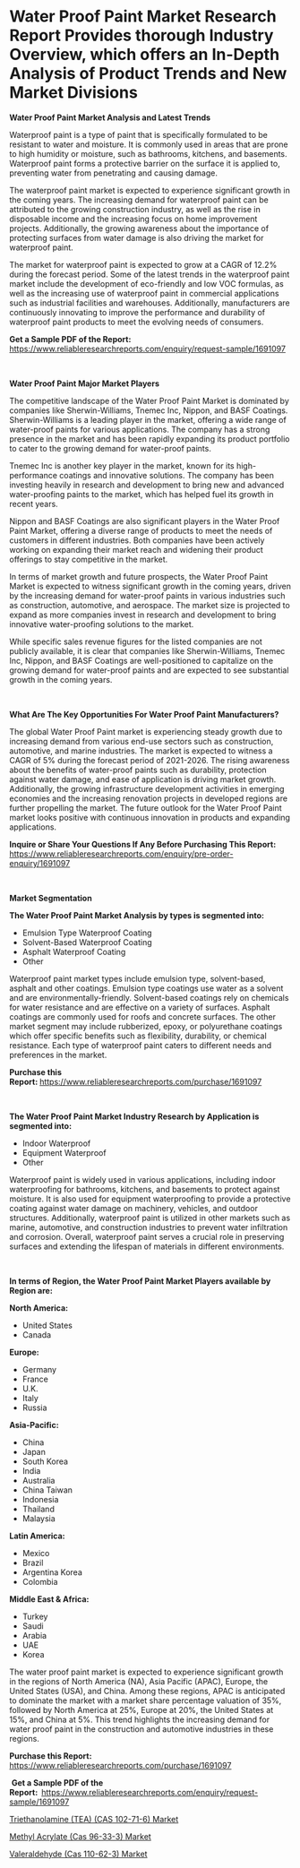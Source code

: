 <p><h1>Water Proof Paint Market Research Report Provides thorough Industry Overview, which offers an In-Depth Analysis of Product Trends and New Market Divisions</h1></p><p><strong>Water Proof Paint Market Analysis and Latest Trends</strong></p>
<p><p>Waterproof paint is a type of paint that is specifically formulated to be resistant to water and moisture. It is commonly used in areas that are prone to high humidity or moisture, such as bathrooms, kitchens, and basements. Waterproof paint forms a protective barrier on the surface it is applied to, preventing water from penetrating and causing damage.</p><p>The waterproof paint market is expected to experience significant growth in the coming years. The increasing demand for waterproof paint can be attributed to the growing construction industry, as well as the rise in disposable income and the increasing focus on home improvement projects. Additionally, the growing awareness about the importance of protecting surfaces from water damage is also driving the market for waterproof paint.</p><p>The market for waterproof paint is expected to grow at a CAGR of 12.2% during the forecast period. Some of the latest trends in the waterproof paint market include the development of eco-friendly and low VOC formulas, as well as the increasing use of waterproof paint in commercial applications such as industrial facilities and warehouses. Additionally, manufacturers are continuously innovating to improve the performance and durability of waterproof paint products to meet the evolving needs of consumers.</p></p>
<p><strong>Get a Sample PDF of the Report:&nbsp;</strong> <a href="https://www.reliableresearchreports.com/enquiry/request-sample/1691097">https://www.reliableresearchreports.com/enquiry/request-sample/1691097</a></p>
<p>&nbsp;</p>
<p><strong>Water Proof Paint Major Market Players</strong></p>
<p><p>The competitive landscape of the Water Proof Paint Market is dominated by companies like Sherwin-Williams, Tnemec Inc, Nippon, and BASF Coatings. Sherwin-Williams is a leading player in the market, offering a wide range of water-proof paints for various applications. The company has a strong presence in the market and has been rapidly expanding its product portfolio to cater to the growing demand for water-proof paints.</p><p>Tnemec Inc is another key player in the market, known for its high-performance coatings and innovative solutions. The company has been investing heavily in research and development to bring new and advanced water-proofing paints to the market, which has helped fuel its growth in recent years.</p><p>Nippon and BASF Coatings are also significant players in the Water Proof Paint Market, offering a diverse range of products to meet the needs of customers in different industries. Both companies have been actively working on expanding their market reach and widening their product offerings to stay competitive in the market.</p><p>In terms of market growth and future prospects, the Water Proof Paint Market is expected to witness significant growth in the coming years, driven by the increasing demand for water-proof paints in various industries such as construction, automotive, and aerospace. The market size is projected to expand as more companies invest in research and development to bring innovative water-proofing solutions to the market.</p><p>While specific sales revenue figures for the listed companies are not publicly available, it is clear that companies like Sherwin-Williams, Tnemec Inc, Nippon, and BASF Coatings are well-positioned to capitalize on the growing demand for water-proof paints and are expected to see substantial growth in the coming years.</p></p>
<p>&nbsp;</p>
<p><strong>What Are The Key Opportunities For Water Proof Paint Manufacturers?</strong></p>
<p><p>The global Water Proof Paint market is experiencing steady growth due to increasing demand from various end-use sectors such as construction, automotive, and marine industries. The market is expected to witness a CAGR of 5% during the forecast period of 2021-2026. The rising awareness about the benefits of water-proof paints such as durability, protection against water damage, and ease of application is driving market growth. Additionally, the growing infrastructure development activities in emerging economies and the increasing renovation projects in developed regions are further propelling the market. The future outlook for the Water Proof Paint market looks positive with continuous innovation in products and expanding applications.</p></p>
<p><strong>Inquire or Share Your Questions If Any Before Purchasing This Report:</strong> <a href="https://www.reliableresearchreports.com/enquiry/pre-order-enquiry/1691097">https://www.reliableresearchreports.com/enquiry/pre-order-enquiry/1691097</a></p>
<p>&nbsp;</p>
<p><strong>Market Segmentation</strong></p>
<p><strong>The Water Proof Paint Market Analysis by types is segmented into:</strong></p>
<p><ul><li>Emulsion Type Waterproof Coating</li><li>Solvent-Based Waterproof Coating</li><li>Asphalt Waterproof Coating</li><li>Other</li></ul></p>
<p><p>Waterproof paint market types include emulsion type, solvent-based, asphalt and other coatings. Emulsion type coatings use water as a solvent and are environmentally-friendly. Solvent-based coatings rely on chemicals for water resistance and are effective on a variety of surfaces. Asphalt coatings are commonly used for roofs and concrete surfaces. The other market segment may include rubberized, epoxy, or polyurethane coatings which offer specific benefits such as flexibility, durability, or chemical resistance. Each type of waterproof paint caters to different needs and preferences in the market.</p></p>
<p><strong>Purchase this Report:&nbsp;</strong><a href="https://www.reliableresearchreports.com/purchase/1691097">https://www.reliableresearchreports.com/purchase/1691097</a></p>
<p>&nbsp;</p>
<p><strong>The Water Proof Paint Market Industry Research by Application is segmented into:</strong></p>
<p><ul><li>Indoor Waterproof</li><li>Equipment Waterproof</li><li>Other</li></ul></p>
<p><p>Waterproof paint is widely used in various applications, including indoor waterproofing for bathrooms, kitchens, and basements to protect against moisture. It is also used for equipment waterproofing to provide a protective coating against water damage on machinery, vehicles, and outdoor structures. Additionally, waterproof paint is utilized in other markets such as marine, automotive, and construction industries to prevent water infiltration and corrosion. Overall, waterproof paint serves a crucial role in preserving surfaces and extending the lifespan of materials in different environments.</p></p>
<p>&nbsp;</p>
<p><strong>In terms of Region, the Water Proof Paint Market Players available by Region are:</strong></p>
<p>
    <p> <strong> North America: </strong>
        <ul>
            <li>United States</li>
            <li>Canada</li>
        </ul>
        </p> 
    <p> <strong> Europe: </strong>
        <ul>
            <li>Germany</li>
            <li>France</li>
            <li>U.K.</li>
            <li>Italy</li>
            <li>Russia</li>
        </ul>
        </p> 
    <p> <strong> Asia-Pacific: </strong>
        <ul>
            <li>China</li>
            <li>Japan</li>
            <li>South Korea</li>
            <li>India</li>
            <li>Australia</li>
            <li>China Taiwan</li>
            <li>Indonesia</li>
            <li>Thailand</li>
            <li>Malaysia</li>
        </ul>
        </p> 
    <p> <strong> Latin America: </strong>
        <ul>
            <li>Mexico</li>
            <li>Brazil</li>
            <li>Argentina Korea</li>
            <li>Colombia</li>
        </ul>
        </p> 
    <p> <strong> Middle East & Africa: </strong>
        <ul>
            <li>Turkey</li>
            <li>Saudi</li>
            <li>Arabia</li>
            <li>UAE</li>
            <li>Korea</li>
        </ul>
    </p>
    </p>
<p><p>The water proof paint market is expected to experience significant growth in the regions of North America (NA), Asia Pacific (APAC), Europe, the United States (USA), and China. Among these regions, APAC is anticipated to dominate the market with a market share percentage valuation of 35%, followed by North America at 25%, Europe at 20%, the United States at 15%, and China at 5%. This trend highlights the increasing demand for water proof paint in the construction and automotive industries in these regions.</p></p>
<p><strong>Purchase this Report: </strong><a href="https://www.reliableresearchreports.com/purchase/1691097">https://www.reliableresearchreports.com/purchase/1691097</a></p>
<p>&nbsp;<strong>Get a Sample PDF of the Report:&nbsp;&nbsp;</strong><a href="https://www.reliableresearchreports.com/enquiry/request-sample/1691097">https://www.reliableresearchreports.com/enquiry/request-sample/1691097</a></p>
<p><strong></strong></p>
<p><p><a href="https://github.com/prosalinda88/Market-Research-Report-List-3/blob/main/triethanolamine-tea-cas-102-71-6-market.md">Triethanolamine (TEA) (CAS 102-71-6) Market</a></p><p><a href="https://github.com/globismark/Market-Research-Report-List-2/blob/main/methyl-acrylate-cas-96-33-3-market.md">Methyl Acrylate (Cas 96-33-3) Market</a></p><p><a href="https://github.com/NorbertYates/Market-Research-Report-List-3/blob/main/valeraldehyde-cas-110-62-3-market.md">Valeraldehyde (Cas 110-62-3) Market</a></p></p>